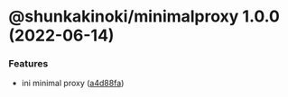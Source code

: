 # @shunkakinoki/minimalproxy 1.0.0 (2022-06-14)

### Features

- ini minimal proxy ([a4d88fa](https://github.com/shunkakinoki/contracts/commit/a4d88faf082cea50fe8308bc07607bb628ba5fe1))
